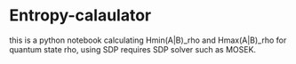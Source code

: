 # Entropy-calaulator
this is a python notebook calculating Hmin(A|B)_rho and Hmax(A|B)_rho for quantum state rho, using SDP
requires SDP solver such as MOSEK.